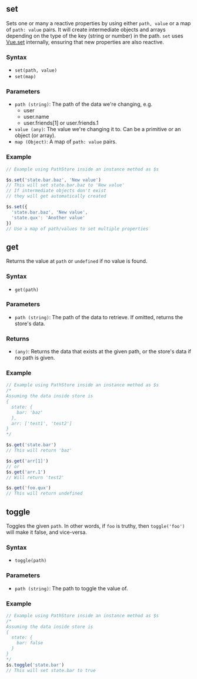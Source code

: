 ## set

Sets one or many a reactive properties by using either `path, value` or a map of `path: value` pairs.
It will create intermediate objects and arrays depending on the type of the key (string or number) in the path.
`set` uses [Vue.set](https://vuejs.org/v2/api/#Vue-set) internally, ensuring that new properties are also reactive.

### Syntax

- `set(path, value)`
- `set(map)`

### Parameters

- `path (string)`: The path of the data we're changing, e.g.
  - user
  - user.name
  - user.friends[1] or user.friends.1
- `value (any)`: The value we're changing it to. Can be a primitive or an object (or array).
- `map (Object)`: A map of `path: value` pairs.

### Example
```js
// Example using PathStore inside an instance method as $s

$s.set('state.bar.baz', 'New value')
// This will set state.bar.baz to 'New value'
// If intermediate objects don't exist 
// they will get automatically created

$s.set({
  'state.bar.baz', 'New value',
  'state.qux': 'Another value'
})
// Use a map of path/values to set multiple properties
```

## get

Returns the value at `path` or `undefined` if no value is found.

### Syntax

- `get(path)`

### Parameters

- `path (string)`: The path of the data to retrieve. If omitted, returns the store's data.

### Returns

- `(any)`: Returns the data that exists at the given path, or the store's data if no path is given.

### Example
```js
// Example using PathStore inside an instance method as $s
/*
Assuming the data inside store is
{
  state: {
    bar: 'baz'
  },
  arr: ['test1', 'test2']
}
*/

$s.get('state.bar')
// This will return 'baz'

$s.get('arr[1]')
// or
$s.get('arr.1')
// Will return 'test2'

$s.get('foo.qux')
// This will return undefined
```

## toggle

Toggles the given `path`.
In other words, if `foo` is truthy, then `toggle('foo')` will make it false, and vice-versa.

### Syntax

- `toggle(path)`

### Parameters

- `path (string)`:  The path to toggle the value of.

### Example
```js
// Example using PathStore inside an instance method as $s
/*
Assuming the data inside store is
{
  state: {
    bar: false
  }
}
*/
$s.toggle('state.bar')
// This will set state.bar to true
```